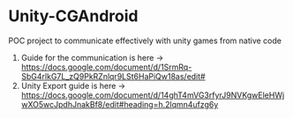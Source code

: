 # Unity-CGAndroid
POC project to communicate effectively with unity games from native code

1. Guide for the communication is here -> https://docs.google.com/document/d/1SrmRq-SbG4rlkG7L_zQ9PkRZnlqr9LSt6HaPiQw18as/edit#
2. Unity Export guide is here -> https://docs.google.com/document/d/14ghT4mVG3rfyrJ9NVKgwEleHWjwXO5wcJpdhJnakBf8/edit#heading=h.2lqmn4ufzg6y
